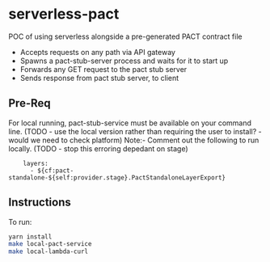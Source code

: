 # serverless-pact

POC of using serverless alongside a pre-generated PACT contract file

- Accepts requests on any path via API gateway
- Spawns a pact-stub-server process and waits for it to start up
- Forwards any GET request to the pact stub server
- Sends response from pact stub server, to client

## Pre-Req

For local running, pact-stub-service must be available on your command line. (TODO - use the local version rather than requiring the user to install? - would we need to check platform)
Note:- Comment out the following to run locally.  (TODO - stop this erroring depedant on stage)

```
    layers:
      - ${cf:pact-standalone-${self:provider.stage}.PactStandaloneLayerExport}
```


## Instructions

To run:

```sh
yarn install
make local-pact-service
make local-lambda-curl
```

